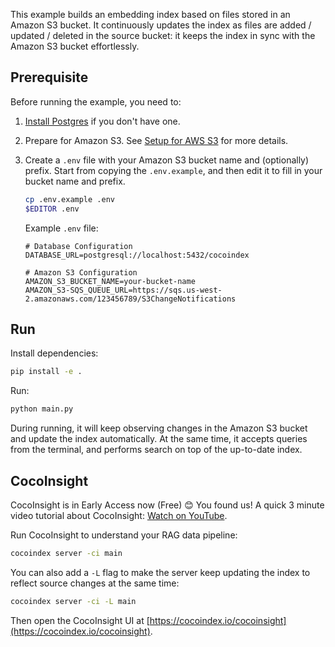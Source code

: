 This example builds an embedding index based on files stored in an Amazon S3 bucket.
It continuously updates the index as files are added / updated / deleted in the source bucket:
it keeps the index in sync with the Amazon S3 bucket effortlessly.

## Prerequisite

Before running the example, you need to:

1.  [Install Postgres](https://cocoindex.io/docs/getting_started/installation#-install-postgres) if you don't have one.

2.  Prepare for Amazon S3.
    See [Setup for AWS S3](https://cocoindex.io/docs/sources/amazons3#setup-for-amazon-s3) for more details.

3.  Create a `.env` file with your Amazon S3 bucket name and (optionally) prefix.
    Start from copying the `.env.example`, and then edit it to fill in your bucket name and prefix.

    ```bash
    cp .env.example .env
    $EDITOR .env
    ```

    Example `.env` file:
    ```
    # Database Configuration
    DATABASE_URL=postgresql://localhost:5432/cocoindex

    # Amazon S3 Configuration
    AMAZON_S3_BUCKET_NAME=your-bucket-name
    AMAZON_S3-SQS_QUEUE_URL=https://sqs.us-west-2.amazonaws.com/123456789/S3ChangeNotifications
    ```

## Run

Install dependencies:

```sh
pip install -e .
```

Run:

```sh
python main.py
```

During running, it will keep observing changes in the Amazon S3 bucket and update the index automatically.
At the same time, it accepts queries from the terminal, and performs search on top of the up-to-date index.


## CocoInsight
CocoInsight is in Early Access now (Free) 😊 You found us! A quick 3 minute video tutorial about CocoInsight: [Watch on YouTube](https://youtu.be/ZnmyoHslBSc?si=pPLXWALztkA710r9).

Run CocoInsight to understand your RAG data pipeline:

```sh
cocoindex server -ci main
```

You can also add a `-L` flag to make the server keep updating the index to reflect source changes at the same time:

```sh
cocoindex server -ci -L main
```

Then open the CocoInsight UI at [https://cocoindex.io/cocoinsight](https://cocoindex.io/cocoinsight).
